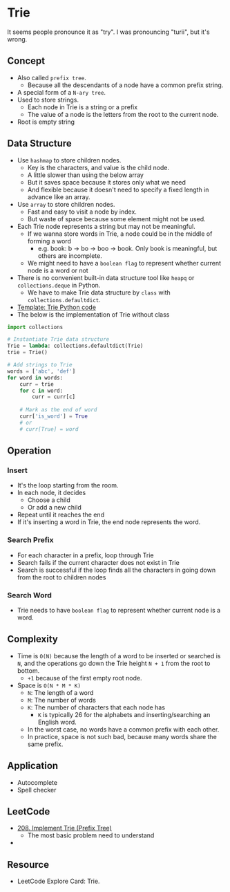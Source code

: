 # Trie

It seems people pronounce it as "try". I was pronouncing "turii", but it's wrong.

## Concept

- Also called `prefix tree`.
  - Because all the descendants of a node have a common prefix string.
- A special form of a `N-ary tree`.
- Used to store strings.
  - Each node in Trie is a string or a prefix
  - The value of a node is the letters from the root to the current node.
- Root is empty string

## Data Structure

- Use `hashmap` to store children nodes.
  - Key is the characters, and value is the child node.
  - A little slower than using the below array
  - But it saves space because it stores only what we need
  - And flexible because it doesn't need to specify a fixed length in advance like an array.
- Use `array` to store children nodes.
  - Fast and easy to visit a node by index.
  - But waste of space because some element might not be used.
- Each Trie node represents a string but may not be meaningful.
  - If we wanna store words in Trie, a node could be in the middle of forming a word
    - e.g. book: b -> bo -> boo -> book. Only book is meaningful, but others are incomplete.
  - We might need to have a `boolean flag` to represent whether current node is a word or not
- There is no convenient built-in data structure tool like `heapq` or `collections.deque` in Python.
  - We have to make Trie data structure by `class` with `collections.defaultdict`.
- [Template: Trie Python code](https://github.com/yukikitayama/leetcode-python/blob/main/algorithm/trie/Trie.py)
- The below is the implementation of Trie without class

```python
import collections

# Instantiate Trie data structure
Trie = lambda: collections.defaultdict(Trie)
trie = Trie()

# Add strings to Trie
words = ['abc', 'def']
for word in words:
    curr = trie
    for c in word:
        curr = curr[c]
    
    # Mark as the end of word
    curr['is_word'] = True
    # or
    # curr[True] = word
```

## Operation

### Insert

- It's the loop starting from the room.
- In each node, it decides
  - Choose a child
  - Or add a new child
- Repeat until it reaches the end
- If it's inserting a word in Trie, the end node represents the word.

### Search Prefix

- For each character in a prefix, loop through Trie
- Search fails if the current character does not exist in Trie
- Search is successful if the loop finds all the characters in going down from the root to children nodes

### Search Word

- Trie needs to have `boolean flag` to represent whether current node is a word.

## Complexity

- Time is `O(N)` because the length of a word to be inserted or searched is `N`, and the operations go down the Trie 
  height `N + 1` from the root to bottom.
  - `+1` because of the first empty root node.
- Space is `O(N * M * K)`
  - `N`: The length of a word
  - `M`: The number of words
  - `K`: The number of characters that each node has
    - `K` is typically 26 for the alphabets and inserting/searching an English word.
  - In the worst case, no words have a common prefix with each other.
  - In practice, space is not such bad, because many words share the same prefix.

## Application

- Autocomplete
- Spell checker

## LeetCode

- [208. Implement Trie (Prefix Tree)](https://leetcode.com/problems/implement-trie-prefix-tree/)
  - The most basic problem need to understand
- 

## Resource

- LeetCode Explore Card: Trie.
